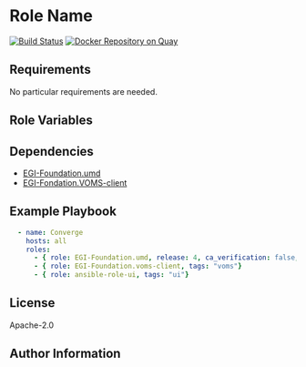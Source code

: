 # Role Name

[![Build Status](https://travis-ci.org/EGI-Foundation/ansible-role-ui.svg?branch=master)](https://travis-ci.org/EGI-Foundation/ansible-role-ui) [![Docker Repository on Quay](https://quay.io/repository/egi/ui/status "Docker Repository on Quay")](https://quay.io/repository/egi/ui)

<!-- A brief description of the role goes here. -->

## Requirements

<!--
Any pre-requisites that may not be covered by Ansible itself or the role should be
mentioned here.
For instance, if the role uses the EC2 module, it may be a good idea to mention in this section that the boto package is required.
-->
No particular requirements are needed.

## Role Variables

<!--
A description of the settable variables for this role should go here, including any variables that are in defaults/main.yml, vars/main.yml, and any variables that can/should be set via parameters to the role. Any variables that are read from other roles and/or the global scope (ie. hostvars, group vars, etc.) should be mentioned here as well.
-->

## Dependencies

<!--
A list of other roles hosted on Galaxy should go here, plus any details in regards to parameters that may need to be set for other roles, or variables that are used from other roles.
Use https://galaxy.ansible.com/EGI-Foundation/ roles first if possible.
-->
  - [EGI-Foundation.umd](https://galaxy.ansible.com/EGI-Foundation/umd)
  - [EGI-Fondation.VOMS-client](https://galaxy.ansible.com/EGI-Foundation/VOMS-client)

## Example Playbook

<!--
Including an example of how to use your role (for instance, with variables
passed in as parameters) is always nice for users too:
-->

```yaml
  - name: Converge
    hosts: all
    roles:
      - { role: EGI-Foundation.umd, release: 4, ca_verification: false, tags: "umd" }
      - { role: EGI-Foundation.voms-client, tags: "voms"}
      - { role: ansible-role-ui, tags: "ui"}
```

## License

Apache-2.0

## Author Information

<!--
Add the relevant contributors
-->